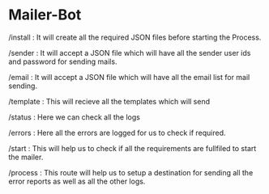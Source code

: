 # Mailer-Bot

/install : It will create all the required JSON files before starting the Process. 

/sender : It will accept a JSON file which will have all the sender user ids and password for sending mails. 

/email : It will accept a JSON file which will have all the email list for mail sending. 

/template : This will recieve all the templates which will send 

/status : Here we can check all the logs 

/errors : Here all the errors are logged for us to check if required. 

/start : This will help us to check if all the requirements are fullfiled to start the mailer. 

/process : This route will help us to setup a destination for sending all the error reports as well as all the other logs. 

